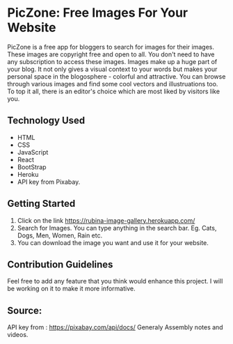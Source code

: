 # PicZone: Free Images For Your Website

PicZone is a free app for bloggers to search for images for their images. These images are copyright free and open to all. You don't need to have any subscription to access these images. Images make up a huge part of your blog. It not only gives a visual context to your words but makes your personal space in the blogosphere - colorful and attractive. You can browse through various images and find some cool vectors and illustruations too. To top it all, there is an editor's choice which are most liked by visitors like you. 

## Technology Used

- HTML 
- CSS 
- JavaScript 
- React 
- BootStrap
- Heroku
- API key from Pixabay. 

## Getting Started 

1. Click on the link https://rubina-image-gallery.herokuapp.com/
2. Search for Images. You can type anything in the search bar. Eg. Cats, Dogs, Men, Women, Rain etc. 
3. You can download the image you want and use it for your website. 

## Contribution Guidelines

Feel free to add any feature that you think would enhance this project. I will be working on it to make it more informative. 

## Source: 
API key from : https://pixabay.com/api/docs/
Generaly Assembly notes and videos. 
